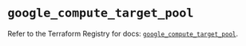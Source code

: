 # `google_compute_target_pool`

Refer to the Terraform Registry for docs: [`google_compute_target_pool`](https://registry.terraform.io/providers/hashicorp/google/6.44.0/docs/resources/compute_target_pool).
